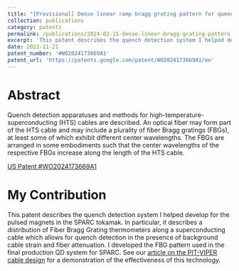 ```yaml
---
title: "[Provisional] Dense linear ramp bragg grating pattern for quench detection in high temperature superconducting magnets."
collection: publications
category: patents
permalink: /publications/2024-02-15-dense-linear-bragg-grating-pattern
excerpt: 'This patent describes the quench detection system I helped develop for the pulsed magnets in the SPARC tokamak.'
date: 2022-11-21
patent_number: '#WO2024173669A1'
patent_url: 'https://patents.google.com/patent/WO2024173669A1/en'
---
```


# Abstract
Quench detection apparatuses and methods for high-temperature- superconducting (HTS) cables are described. An optical fiber may form part of the HTS cable and may include a plurality of fiber Bragg gratings (FBGs), at least some of which exhibit different center wavelengths. The FBGs are arranged in some embodiments such that the center wavelengths of the respective FBGs increase along the length of the HTS cable.

[US Patent #WO2024173669A1](https://patents.google.com/patent/WO2024173669A1/en)

# My Contribution
This patent describes the quench detection system I helped develop for the pulsed magnets in the SPARC tokamak. In particular, it describes a distribution of Fiber Bragg Grating thermometers along a superconducting cable which allows for quench detection in the presence of background cable strain and fiber attenuation. I developed the FBG pattern used in the final production QD system for SPARC. See our [article on the PIT-VIPER cable design](/publications/2024-10-04-high-current-density-superconducting-cable) for a demonstration of the effectiveness of this technology.